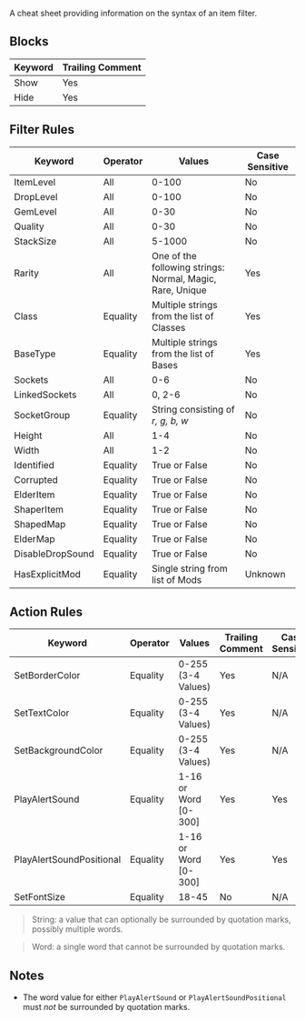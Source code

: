 A cheat sheet providing information on the syntax of an item filter.

## Blocks
Keyword | Trailing Comment
--- | ---
Show | Yes
Hide | Yes

## Filter Rules
Keyword | Operator | Values | Case Sensitive
--- | --- | --- | ---
ItemLevel | All | 0-100 | No
DropLevel | All | 0-100 | No
GemLevel | All | 0-30 | No
Quality | All | 0-30 | No
StackSize | All | 5-1000 | No
Rarity | All | One of the following strings: Normal, Magic, Rare, Unique | Yes
Class | Equality | Multiple strings from the list of Classes | Yes
BaseType | Equality | Multiple strings from the list of Bases | Yes
Sockets | All | 0-6 | No
LinkedSockets | All | 0, 2-6 | No
SocketGroup | Equality | String consisting of *r, g, b, w* | No
Height | All | 1-4 | No
Width | All | 1-2 | No
Identified | Equality | True or False | No
Corrupted | Equality | True or False | No
ElderItem | Equality | True or False | No
ShaperItem | Equality | True or False | No
ShapedMap | Equality | True or False | No
ElderMap | Equality | True or False | No
DisableDropSound | Equality | True or False | No
HasExplicitMod | Equality | Single string from list of Mods | Unknown

## Action Rules
Keyword | Operator | Values | Trailing Comment | Case Sensitive
--- | --- | --- | --- | --- |
SetBorderColor | Equality | 0-255 (3-4 Values) | Yes | N/A
SetTextColor | Equality | 0-255 (3-4 Values) | Yes | N/A
SetBackgroundColor | Equality | 0-255 (3-4 Values) | Yes | N/A
PlayAlertSound | Equality | 1-16 or Word [0-300] | Yes | Yes
PlayAlertSoundPositional | Equality | 1-16 or Word [0-300] | Yes | Yes
SetFontSize | Equality | 18-45 | No | N/A

> String: a value that can optionally be surrounded by quotation marks, possibly multiple words.

> Word: a single word that cannot be surrounded by quotation marks.

## Notes

- The word value for either `PlayAlertSound` or `PlayAlertSoundPositional` must *not* be surrounded by quotation marks.
